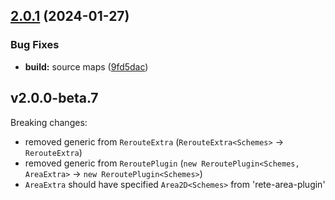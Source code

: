 ## [2.0.1](https://github.com/retejs/connection-reroute-plugin/compare/v2.0.0...v2.0.1) (2024-01-27)


### Bug Fixes

* **build:** source maps ([9fd5dac](https://github.com/retejs/connection-reroute-plugin/commit/9fd5dacd059099ea3dd3c927cb407f3e81e469e1))

## v2.0.0-beta.7

Breaking changes:

- removed generic from `RerouteExtra` (`RerouteExtra<Schemes>` -> `RerouteExtra`)
- removed generic from `ReroutePlugin` (`new ReroutePlugin<Schemes, AreaExtra>` ->  `new ReroutePlugin<Schemes>`)
- `AreaExtra` should have specified `Area2D<Schemes>` from 'rete-area-plugin'
